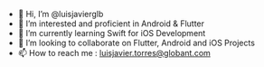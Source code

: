 - 👋 Hi, I’m @luisjavierglb
- 👀 I’m interested and proficient in Android & Flutter
- 🌱 I’m currently learning Swift for iOS Development
- 💞️ I’m looking to collaborate on Flutter, Android and iOS Projects
- 📫 How to reach me : luisjavier.torres@globant.com

<!---
luisjavierglb/luisjavierglb is a ✨ special ✨ repository because its `README.md` (this file) appears on your GitHub profile.
You can click the Preview link to take a look at your changes.
--->
